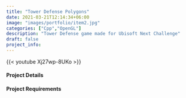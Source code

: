 ```yaml
---
title: "Tower Defense Polygons"
date: 2021-03-21T12:14:34+06:00
image: "images/portfolio/item2.jpg"
categories: ["Cpp","OpenGL"]
description: "Tower Defense game made for Ubisoft Next Challenge"
draft: false
project_info:
---
```


{{< youtube Xj27wp-8UKo >}}


#### Project Details




#### Project Requirements

